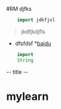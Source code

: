 #RM djfks
```groovy
    import jdkfjsl

```
>jkdfjkdjfls
* dfsfdsf
*[baidu](www.baidu.com)

```java
    import 
    String
```
-- title --

 
# mylearn
